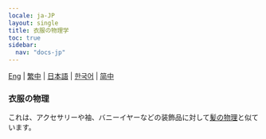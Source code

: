 ```yaml
---
locale: ja-JP
layout: single
title: 衣服の物理学
toc: true
sidebar:
  nav: "docs-jp"
---
```

[Eng](/dancexr/features/xps_cloth) | [繁中](/tw/dancexr/features/xps_cloth) | [日本語](/jp/dancexr/features/xps_cloth) | [한국어](/kr/dancexr/features/xps_cloth) | [简中](/zh/dancexr/features/xps_cloth)

### 衣服の物理
これは、アクセサリーや袖、バニーイヤーなどの装飾品に対して[髪の物理](xps_hair.md)と似ています。